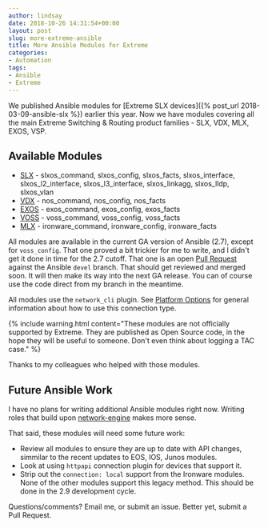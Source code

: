 ```yaml
---
author: lindsay
date: 2018-10-26 14:31:54+00:00
layout: post
slug: more-extreme-ansible
title: More Ansible Modules for Extreme
categories:
- Automation
tags:
- Ansible
- Extreme
---
```


We published Ansible modules for [Extreme SLX devices]({% post_url 2018-03-09-ansible-slx %}) earlier this year. Now we have modules covering all the main Extreme Switching & Routing product families - SLX, VDX, MLX, EXOS, VSP.

## Available Modules

 * [SLX](https://docs.ansible.com/ansible/devel/modules/list_of_network_modules.html#slxos) - slxos\_command, slxos\_config, slxos\_facts, slxos\_interface, slxos\_l2\_interface, slxos\_l3\_interface, slxos\_linkagg, slxos\_lldp, slxos\_vlan
 * [VDX](https://docs.ansible.com/ansible/devel/modules/list_of_network_modules.html#nos) - nos\_command, nos\_config, nos\_facts
 * [EXOS](https://docs.ansible.com/ansible/devel/modules/list_of_network_modules.html#exos) - exos\_command, exos\_config, exos\_facts
 * [VOSS](https://docs.ansible.com/ansible/devel/modules/list_of_network_modules.html#voss) - voss\_command, voss\_config, voss\_facts
 * [MLX](https://docs.ansible.com/ansible/devel/modules/list_of_network_modules.html#ironware) - ironware\_command, ironware\_config, ironware\_facts

All modules are available in the current GA version of Ansible (2.7), except for `voss_config`. That one proved a bit trickier for me to write, and I didn't get it done in time for the 2.7 cutoff. That one is an open [Pull Request](https://github.com/ansible/ansible/pull/47533) against the Ansible `devel` branch. That should get reviewed and merged soon. It will then make its way into the next GA release. You can of course use the code direct from my branch in the meantime.

All modules use the `network_cli` plugin. See [Platform Options](https://docs.ansible.com/ansible/latest/network/user_guide/platform_index.html) for general information about how to use this connection type.

{% include warning.html content="These modules are not officially supported by Extreme. They are published as Open Source code, in the hope they will be useful to someone. Don't even think about logging a TAC case." %}

Thanks to my colleagues who helped with those modules.

## Future Ansible Work

I have no plans for writing additional Ansible modules right now. Writing roles that build upon [network-engine](https://github.com/ansible-network/network-engine/) makes more sense. 

That said, these modules will need some future work:

* Review all modules to ensure they are up to date with API changes, simmilar to the recent updates to EOS, IOS, Junos modules.
* Look at using `httpapi` connection plugin for devices that support it.
* Strip out the `connection: local` support from the Ironware modules. None of the other modules support this legacy method. This should be done in the 2.9 development cycle.

Questions/comments? Email me, or submit an issue. Better yet, submit a Pull Request.
